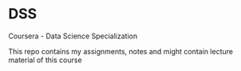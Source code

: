 # DSS
Coursera - Data Science Specialization

This repo contains my assignments, notes and might contain lecture material of this course
